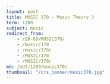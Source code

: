 ```yaml
---
layout: post
title: MUSIC 370 - Music Theory 3
term: 1209
subject: music
redirect_from:
    - /20-09/MUSIC370/
    - /music/370
    - /music/370/
    - /MUSIC/370
    - /MUSIC/370/
md: /mdf/1209/music370/
thumbnail: "/crs_banner/music370.jpg"
---
```

